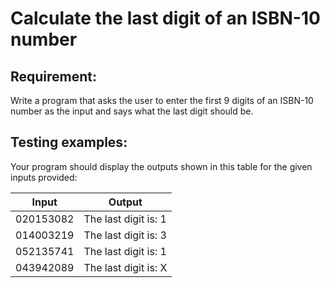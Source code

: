 # Calculate the last digit of an ISBN-10 number

## Requirement:

Write a program that asks the user to enter the first 9 digits of an
ISBN-10 number as the input and says what the last digit should be.

## Testing examples:

Your program should display the outputs shown in this table for the given
inputs provided:

| Input     | Output               |
| --------- | -------------------- |
| 020153082 | The last digit is: 1 |
| 014003219 | The last digit is: 3 |
| 052135741 | The last digit is: 1 |
| 043942089 | The last digit is: X |
